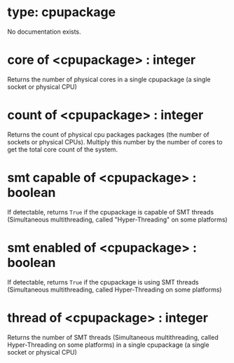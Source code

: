 # type: cpupackage

No documentation exists.

# core of &lt;cpupackage&gt; : integer

Returns the number of physical cores in a single cpupackage (a single socket or physical CPU)

# count of &lt;cpupackage&gt; : integer

Returns the count of physical cpu packages packages (the number of sockets or physical CPUs). Multiply this number by the number of cores to get the total core count of the system.

# smt capable of &lt;cpupackage&gt; : boolean

If detectable, returns `True` if the cpupackage is capable of SMT threads (Simultaneous multithreading, called "Hyper-Threading" on some platforms)

# smt enabled of &lt;cpupackage&gt; : boolean

If detectable, returns `True` if the cpupackage is using SMT threads (Simultaneous multithreading, called Hyper-Threading on some platforms)

# thread of &lt;cpupackage&gt; : integer

Returns the number of SMT threads (Simultaneous multithreading, called Hyper-Threading on some platforms) in a single cpupackage (a single socket or physical CPU)
